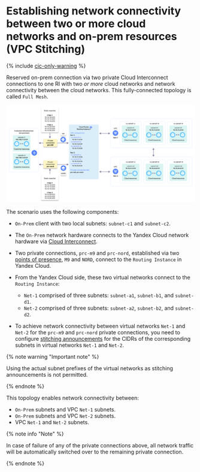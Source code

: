 # Establishing network connectivity between two or more cloud networks and on-prem resources (VPC Stitching)

{% include [cic-only-warning](../../_includes/interconnect/cic-only-warning.md) %}

Reserved on-prem connection via two private Cloud Interconnect connections to one RI with two *or more* cloud networks and network connectivity between the cloud networks. This fully-connected topology is called `Full Mesh`.

![ri-topology-7](../../_assets/cloud-router/ri-topology-7.svg)

The scenario uses the following components:

* `On-Prem` client with two local subnets: `subnet-c1` and `subnet-c2`.

* The `On-Prem` network hardware connects to the Yandex Cloud network hardware via [Cloud Interconnect](../../interconnect/concepts/index.md).

* Two private connections, `prc-m9` and `prc-nord`, established via two [points of presence](../../interconnect/concepts/pops.md), `M9` and `NORD`, connect to the `Routing Instance` in Yandex Cloud.

* From the Yandex Cloud side, these two virtual networks connect to the `Routing Instance`:

  * `Net-1` comprised of three subnets: `subnet-a1`, `subnet-b1`, and `subnet-d1`.
  * `Net-2` comprised of three subnets: `subnet-a2`, `subnet-b2`, and `subnet-d2`.

* To achieve network connectivity between virtual networks `Net-1` and `Net-2` for the `prc-m9` and `prc-nord` private connections, you need to configure [stitching announcements](../concepts/vpc-stitching.md) for the CIDRs of the corresponding subnets in virtual networks `Net-1` and `Net-2`.

{% note warning "Important note" %}

Using the actual subnet prefixes of the virtual networks as stitching announcements is not permitted.

{% endnote %}

This topology enables network connectivity between:

* `On-Prem` subnets and VPC `Net-1` subnets.
* `On-Prem` subnets and VPC `Net-2` subnets.
* VPC `Net-1` and `Net-2` subnets.

{% note info "Note" %}

In case of failure of any of the private connections above, all network traffic will be automatically switched over to the remaining private connection.

{% endnote %}

